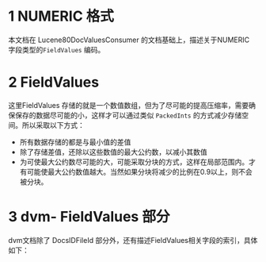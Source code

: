 # 1 NUMERIC 格式

本文档在 Lucene80DocValuesConsumer 的文档基础上，描述关于NUMERIC 字段类型的`FieldValues`  编码。



# 2 FieldValues

这里FieldValues 存储的就是一个数值数组，但为了尽可能的提高压缩率，需要确保保存的数据尽可能的小，这样才可以通过类似 `PackedInts` 的方式减少存储空间。所以采取以下方式：

- 所有数据存储的都是与最小值的差值
- 除了存储差值，还除以这些数值的最大公约数，以减小其数值
- 为可使最大公约数尽可能的大，可能采取分块的方式，这样在局部范围内。才有可能使最大公约数值越大。当然如果分块将减少的比例在0.9以上，则不会被分块。











# 3 dvm- FieldValues  部分

dvm文档除了 DocsIDFileId  部分外，还有描述FieldValues相关字段的索引，具体如下：

